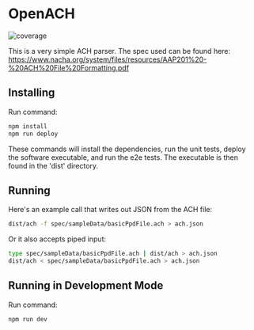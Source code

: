 # OpenACH
![coverage](https://img.shields.io/badge/Coverage-99%25-green.svg)

This is a very simple ACH parser. The spec used can be found here:
https://www.nacha.org/system/files/resources/AAP201%20-%20ACH%20File%20Formatting.pdf

## Installing
Run command:
```bash
npm install
npm run deploy
```
These commands will install the dependencies, run the unit tests, deploy the software executable, and run the e2e tests.  The executable is then found in the 'dist' directory.

## Running
Here's an example call that writes out JSON from the ACH file:
```bash
dist/ach -f spec/sampleData/basicPpdFile.ach > ach.json
```
Or it also accepts piped input:
```bash
type spec/sampleData/basicPpdFile.ach | dist/ach > ach.json
dist/ach < spec/sampleData/basicPpdFile.ach > ach.json
```

## Running in Development Mode
Run command:
```bash
npm run dev
```
